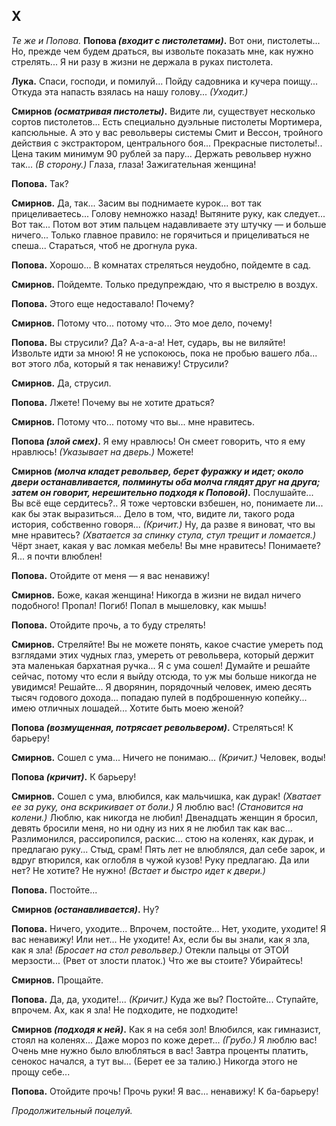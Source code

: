 
## X

*Те же и Попова.*
**Попова *(входит с пистолетами)*.** Вот они, пистолеты... Но, прежде чем будем драться, вы извольте показать мне, как нужно стрелять... Я ни разу в жизни не держала в руках пистолета.

**Лука.** Спаси, господи, и помилуй... Пойду садовника и кучера поищу... Откуда эта напасть взялась на нашу голову... *(Уходит.)*

**Смирнов *(осматривая пистолеты)*.** Видите ли, существует несколько сортов пистолетов... Есть специально дуэльные пистолеты Мортимера, капсюльные. А это у вас револьверы системы Смит и Вессон, тройного действия с экстрактором, центрального боя... Прекрасные пистолеты!.. Цена таким минимум 90 рублей за пару... Держать револьвер нужно так... *(В сторону.)* Глаза, глаза! Зажигательная женщина!

**Попова.** Так?

**Смирнов.** Да, так... Засим вы поднимаете курок... вот так прицеливаетесь... Голову немножко назад! Вытяните руку, как следует... Вот так... Потом вот этим пальцем надавливаете эту штучку — и больше ничего... Только главное правило: не горячиться и прицеливаться не спеша... Стараться, чтоб не дрогнула рука.

**Попова.** Хорошо... В комнатах стреляться неудобно, пойдемте в сад.

**Смирнов.** Пойдемте. Только предупреждаю, что я выстрелю в воздух.

**Попова.** Этого еще недоставало! Почему?

**Смирнов.** Потому что... потому что... Это мое дело, почему!

**Попова.** Вы струсили? Да? А-а-а-а! Нет, сударь, вы не виляйте! Извольте идти за мною! Я не успокоюсь, пока не пробью вашего лба... вот этого лба, который я так ненавижу! Струсили?

**Смирнов.** Да, струсил.

**Попова.** Лжете! Почему вы не хотите драться?

**Смирнов.** Потому что... потому что вы... мне нравитесь.

**Попова *(злой смех)*.** Я ему нравлюсь! Он смеет говорить, что я ему нравлюсь! *(Указывает на дверь.)* Можете!

**Смирнов *(молча кладет револьвер, берет фуражку и идет; около двери останавливается, полминуты оба молча глядят друг на друга; затем он говорит, нерешительно подходя к Поповой)*.** Послушайте... Вы всё еще сердитесь?.. Я тоже чертовски взбешен, но, понимаете ли... как бы этак выразиться... Дело в том, что, видите ли, такого рода история, собственно говоря... *(Кричит.)* Ну, да разве я виноват, что вы мне нравитесь? *(Хватается за спинку стула, стул трещит и ломается.)* Чёрт знает, какая у вас ломкая мебель! Вы мне нравитесь! Понимаете? Я... я почти влюблен!

**Попова.** Отойдите от меня — я вас ненавижу!

**Смирнов.** Боже, какая женщина! Никогда в жизни не видал ничего подобного! Пропал! Погиб! Попал в мышеловку, как мышь!

**Попова.** Отойдите прочь, а то буду стрелять!

**Смирнов.** Стреляйте! Вы не можете понять, какое счастие умереть под взглядами этих чудных глаз, умереть от револьвера, который держит эта маленькая бархатная ручка... Я с ума сошел! Думайте и решайте сейчас, потому что если я выйду отсюда, то уж мы больше никогда не увидимся! Решайте... Я дворянин, порядочный человек, имею десять тысяч годового дохода... попадаю пулей в подброшенную копейку... имею отличных лошадей... Хотите быть моею женой?

**Попова *(возмущенная, потрясает револьвером)*.** Стреляться! К барьеру!

**Смирнов.** Сошел с ума... Ничего не понимаю... *(Кричит.)* Человек, воды!

**Попова *(кричит)*.** К барьеру!

**Смирнов.** Сошел с ума, влюбился, как мальчишка, как дурак! *(Хватает ее за руку, она вскрикивает от боли.)* Я люблю вас! *(Становится на колени.)* Люблю, как никогда не любил! Двенадцать женщин я бросил, девять бросили меня, но ни одну из них я не любил так как вас... Разлимонился, рассиропился, раскис... стою на коленях, как дурак, и предлагаю руку... Стыд, срам! Пять лет не влюблялся, дал себе зарок, и вдруг втюрился, как оглобля в чужой кузов! Руку предлагаю. Да или нет? Не хотите? Не нужно! *(Встает и быстро идет к двери.)*

**Попова.** Постойте...

**Смирнов *(останавливается)*.** Ну?

**Попова.** Ничего, уходите... Впрочем, постойте... Нет, уходите, уходите! Я вас ненавижу! Или нет... Не уходите! Ах, если бы вы знали, как я зла, как я зла! *(Бросает на стол револьвер.)* Отекли пальцы от ЭТОЙ мерзости... (Рвет от злости платок.) Что же вы стоите? Убирайтесь!

**Смирнов.** Прощайте.

**Попова.** Да, да, уходите!... *(Кричит.)* Куда же вы? Постойте... Ступайте, впрочем. Ах, как я зла! Не подходите, не подходите!

**Смирнов *(подходя к ней)*.** Как я на себя зол! Влюбился, как гимназист, стоял на коленях... Даже мороз по коже дерет... *(Грубо.)* Я люблю вас! Очень мне нужно было влюбляться в вас! Завтра проценты платить, сенокос начался, а тут вы... (Берет ее за талию.) Никогда этого не прощу себе...

**Попова.** Отойдите прочь! Прочь руки! Я вас... ненавижу! К ба-барьеру!

*Продолжительный поцелуй.*
